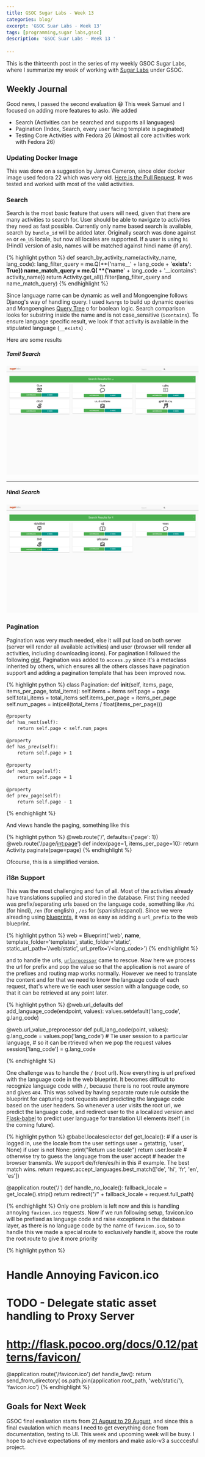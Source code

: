 ```yaml
---
title: GSOC Sugar Labs - Week 13
categories: blog/
excerpt: 'GSOC Suar Labs - Week 13'
tags: [programming,sugar labs,gsoc]
description: 'GSOC Suar Labs - Week 13 '

---
```

This is the thirteenth post in the series of my weekly GSOC Sugar Labs, where I summarize my week of working with [Sugar Labs](https://www.sugarlabs.org) under GSOC.

## Weekly Journal 
Good news, I passed the second evaluation :smile:
This week Samuel and I focused on adding more features to aslo.
We added
* Search (Activities can be searched and supports all languages) 
* Pagination (Index, Search, every user facing template is paginated)
* Testing Core Activities with Fedora 26 (Almost all core activities work with Fedora 26)


### Updating Docker Image
This was done on a suggestion by James Cameron, since older docker image used fedora 22 which was very old. 
[Here is the Pull Request](https://github.com/jatindhankhar/aslo-v3/pull/8). It was tested and worked with most of the valid activities.

### Search
Search is the most basic feature that users will need, given that there are many activities to search for. 
User should be able to navigate to activities they need as fast possible. Currently only name based search is available, search by `bundle_id` will be added later. Originally search was done against `en` or `en_US` locale, but now all locales are supported. If a user is using `hi` (Hindi) version of aslo, names will be matched against hindi name (if any).

{% highlight python %}
def search_by_activity_name(activity_name, lang_code):
    lang_filter_query = me.Q(**{'name__' + lang_code + '__exists': True})
    name_match_query = me.Q(
        **{'name__' + lang_code + '__icontains': activity_name})
    return Activity.get_all().filter(lang_filter_query and name_match_query)
{% endhighlight %}

Since language name can be dynamic as well and Mongoengine follows Djanog's way of handling query. I used `kwargs` to build up dynamic queries and Mongoengines [Query Tree](http://motorengine.readthedocs.io/en/latest/getting-and-querying.html#querying-with-q) `Q` for boolean logic. Search comparison looks for substring inside the name and is not case_sensitive (`icontains`). To ensure language specific result, we look if that activity is available in the stipulated language (`__exists`) . 

Here are some results 

##### Tamil Search
<img src="/images/gsoc-week-13/tamil_search.png" alt="Tamil Search">

<hr>

##### Hindi Search
<img src="/images/gsoc-week-13/hindi_search_t.png" alt="Hindi Search">


### Pagination 
Pagination was very much needed, else it will put load on both server (server will render all available activities) and user (browser will render all activities, including downloading icons).
For pagination I followed the following [gist](https://gist.github.com/wonderb0lt/10645080). 
Pagination was added to `access.py` since it's a metaclass inherited by others, which ensures all the others classes have pagination support and adding a pagination template that has been improved now. 

{% highlight python %}
 class Pagination:
    def __init__(self, items, page, items_per_page, total_items):
        self.items = items
        self.page = page
        self.total_items = total_items
        self.items_per_page = items_per_page
        self.num_pages = int(ceil(total_items / float(items_per_page)))

    @property
    def has_next(self):
        return self.page < self.num_pages

    @property
    def has_prev(self):
        return self.page > 1

    @property
    def next_page(self):
        return self.page + 1

    @property
    def prev_page(self):
        return self.page - 1
{% endhighlight %}

And views handle the paging, something like this

{% highlight python %}
@web.route('/', defaults={'page': 1})
@web.route('/page/<int:page>')
def index(page=1, items_per_page=10):
    return Activity.paginate(page=page)
{% endhighlight %}

Ofcourse, this is a simplified version.


### i18n Support
This was the most challenging and fun of all. Most of the activities already have translations supplied and stored in the database. First thing needed was prefix/separating urls based on the language code, something like `/hi` (for hindi), `/en` (for english) , `/es` for (spanish/espanol). Since we were alreading using [blueprints](http://flask.pocoo.org/docs/0.12/blueprints/), it was as easy as adding a `url_prefix` to the web blueprint.

{% highlight python %}
 web = Blueprint('web', __name__, template_folder='templates',
                static_folder='static',
                static_url_path='/web/static',
                url_prefix='/<lang_code>') 
{% endhighlight %}

and to handle the urls, [`urlprocessor`](http://flask.pocoo.org/docs/0.12/patterns/urlprocessors/) came to rescue. Now here we process the url for prefix and pop the value so that the application is not aware of the prefixes and routing map works normally. However we need to translate the content and for that we need to know the language code of each request, that's where we tie each user session with a language code, so that it can be retrieved at any point later. 

{% highlight python %}
@web.url_defaults
def add_language_code(endpoint, values):
    values.setdefault('lang_code', g.lang_code)


@web.url_value_preprocessor
def pull_lang_code(point, values):
    g.lang_code = values.pop('lang_code')
    # Tie user session to a particular language,
    # so it can be rtrieved when we pop the request values
    session['lang_code'] = g.lang_code

{% endhighlight %}

One challenge was to handle the `/` (root url). Now everything is url prefixed with the language code in the web blueprint. It becomes difficult to recognize language code with `/`, because there is no root route anymore and gives `404`. This was solved by having separate route rule outside the blueprint for capturing root requests and predicting the language code based on the user headers. So whenever a user visits the root url, we predict the language code, and redirect user to the a localized version and [Flask-babel](https://pythonhosted.org/Flask-Babel/) to predict user language for translation UI elements itself ( in the coming future).

{% highlight python %}
@babel.localeselector
def get_locale():
    # if a user is logged in, use the locale from the user settings
    user = getattr(g, 'user', None)
    if user is not None:
        print("Return use locale")
        return user.locale
    # otherwise try to guess the language from the user accept
    # header the browser transmits.  We support de/fr/en/es/hi in this
    # example.  The best match wins.
    return request.accept_languages.best_match(['de', 'hi', 'fr', 'en', 'es'])


@application.route('/')
def handle_no_locale():
    fallback_locale = get_locale().strip()
    return redirect("/" + fallback_locale + request.full_path) 

{% endhighlight %}
Only one problem is left now and this is handling annoying `favicon.ico` requests. Now if we run following setup, favicon.ico will be prefixed as language code and raise exceptions in the database layer, as there is no language code by the name of `favicon.ico`, so to handle this we made a special route to exclusively handle it, above the route the root route to give it more priority

{% highlight python %}
# Handle Annoying Favicon.ico
# TODO - Delegate static asset handling to Proxy Server
# http://flask.pocoo.org/docs/0.12/patterns/favicon/
@application.route('/favicon.ico')
def handle_fav():
    return send_from_directory(
        os.path.join(application.root_path, 'web/static/'),
        'favicon.ico')
{% endhighlight %}


## Goals for Next Week
GSOC final evaluation starts from [21 August to 29 August](https://summerofcode.withgoogle.com/how-it-works/#timeline), and since this a final evaulation which means I need to get everything done from documentation, testing to UI. This week and upcoming week will be busy. I hope to achieve expectations of my mentors and make aslo-v3 a succcesful project.

